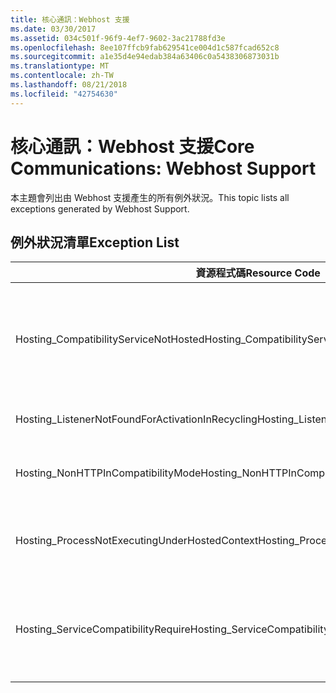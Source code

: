 ```yaml
---
title: 核心通訊：Webhost 支援
ms.date: 03/30/2017
ms.assetid: 034c501f-96f9-4ef7-9602-3ac21788fd3e
ms.openlocfilehash: 8ee107ffcb9fab629541ce004d1c587fcad652c8
ms.sourcegitcommit: a1e35d4e94edab384a63406c0a5438306873031b
ms.translationtype: MT
ms.contentlocale: zh-TW
ms.lasthandoff: 08/21/2018
ms.locfileid: "42754630"
---
```

# <a name="core-communications-webhost-support"></a><span data-ttu-id="6bcd7-102">核心通訊：Webhost 支援</span><span class="sxs-lookup"><span data-stu-id="6bcd7-102">Core Communications: Webhost Support</span></span>

<span data-ttu-id="6bcd7-103">本主題會列出由 Webhost 支援產生的所有例外狀況。</span><span class="sxs-lookup"><span data-stu-id="6bcd7-103">This topic lists all exceptions generated by Webhost Support.</span></span>

## <a name="exception-list"></a><span data-ttu-id="6bcd7-104">例外狀況清單</span><span class="sxs-lookup"><span data-stu-id="6bcd7-104">Exception List</span></span>

|<span data-ttu-id="6bcd7-105">資源程式碼</span><span class="sxs-lookup"><span data-stu-id="6bcd7-105">Resource Code</span></span>|<span data-ttu-id="6bcd7-106">資源字串</span><span class="sxs-lookup"><span data-stu-id="6bcd7-106">Resource String</span></span>|
|-------------------|---------------------|
|<span data-ttu-id="6bcd7-107">Hosting_CompatibilityServiceNotHosted</span><span class="sxs-lookup"><span data-stu-id="6bcd7-107">Hosting_CompatibilityServiceNotHosted</span></span>|<span data-ttu-id="6bcd7-108">這個服務必須相容於 ASP.NET。</span><span class="sxs-lookup"><span data-stu-id="6bcd7-108">This service requires ASP.NET compatibility.</span></span> <span data-ttu-id="6bcd7-109">而且它必須裝載於 IIS。</span><span class="sxs-lookup"><span data-stu-id="6bcd7-109">It must also be hosted in IIS.</span></span> <span data-ttu-id="6bcd7-110">請將此服務裝載於 IIS 並且啟用 Web.config 中的 ASP.NET 相容性，或是將 AspNetCompatibilityRequirementsAttribute.AspNetCompatibilityRequirementsMode 屬性設定成必要項以外的值。</span><span class="sxs-lookup"><span data-stu-id="6bcd7-110">Either host the service in IIS with ASP.NET compatibility turned on in Web.config or set the AspNetCompatibilityRequirementsAttribute.AspNetCompatibilityRequirementsMode property to a value other than Required.</span></span>|
|<span data-ttu-id="6bcd7-111">Hosting_ListenerNotFoundForActivationInRecycling</span><span class="sxs-lookup"><span data-stu-id="6bcd7-111">Hosting_ListenerNotFoundForActivationInRecycling</span></span>|<span data-ttu-id="6bcd7-112">沒有任何通道正在主動接聽指定的位址。</span><span class="sxs-lookup"><span data-stu-id="6bcd7-112">No channel is actively listening at the specified address.</span></span> <span data-ttu-id="6bcd7-113">如果應用程式正在回收處理，服務就會關閉。</span><span class="sxs-lookup"><span data-stu-id="6bcd7-113">If an application is recycling, the service is closed.</span></span>|
|<span data-ttu-id="6bcd7-114">Hosting_NonHTTPInCompatibilityMode</span><span class="sxs-lookup"><span data-stu-id="6bcd7-114">Hosting_NonHTTPInCompatibilityMode</span></span>|<span data-ttu-id="6bcd7-115">在 ASP.NET 相容性下唯一支援的通訊協定為 HTTP 和 HTTPS。</span><span class="sxs-lookup"><span data-stu-id="6bcd7-115">The only protocols that are supported under ASP.NET compatibility are HTTP and HTTPS.</span></span> <span data-ttu-id="6bcd7-116">請移除指定的端點或停用應用程式的 ASP.NET 相容性。</span><span class="sxs-lookup"><span data-stu-id="6bcd7-116">Remove the specified endpoint or disable ASP.NET compatibility for the application.</span></span>|
|<span data-ttu-id="6bcd7-117">Hosting_ProcessNotExecutingUnderHostedContext</span><span class="sxs-lookup"><span data-stu-id="6bcd7-117">Hosting_ProcessNotExecutingUnderHostedContext</span></span>|<span data-ttu-id="6bcd7-118">指定的裝載處理序無法在目前的主控環境內叫用。</span><span class="sxs-lookup"><span data-stu-id="6bcd7-118">The specified hosting process cannot be invoked within the current hosting environment.</span></span> <span data-ttu-id="6bcd7-119">這個 API 要求呼叫應用程式必須是裝載於網際網路資訊服務或 Windows Process Activation Service。</span><span class="sxs-lookup"><span data-stu-id="6bcd7-119">This API requires that the calling application be hosted in Internet Information Services or Windows Process Activation Service.</span></span>|
|<span data-ttu-id="6bcd7-120">Hosting_ServiceCompatibilityRequire</span><span class="sxs-lookup"><span data-stu-id="6bcd7-120">Hosting_ServiceCompatibilityRequire</span></span>|<span data-ttu-id="6bcd7-121">無法啟動這個服務，因為它需要 ASP.NET 相容性。</span><span class="sxs-lookup"><span data-stu-id="6bcd7-121">The service cannot be activated because it requires ASP.NET compatibility.</span></span> <span data-ttu-id="6bcd7-122">沒有啟用這個應用程式的 ASP.NET 相容性。</span><span class="sxs-lookup"><span data-stu-id="6bcd7-122">ASP.NET compatibility is not enabled for this application.</span></span> <span data-ttu-id="6bcd7-123">請啟用 Web.config 中的 ASP.NET 相容性或設定 AspNetCompatibilityRequirementsAttribute.AspNetCompatibility。</span><span class="sxs-lookup"><span data-stu-id="6bcd7-123">Either enable ASP.NET compatibility in Web.config file or set the AspNetCompatibilityRequirementsAttribute.AspNetCompatibility.</span></span>|
